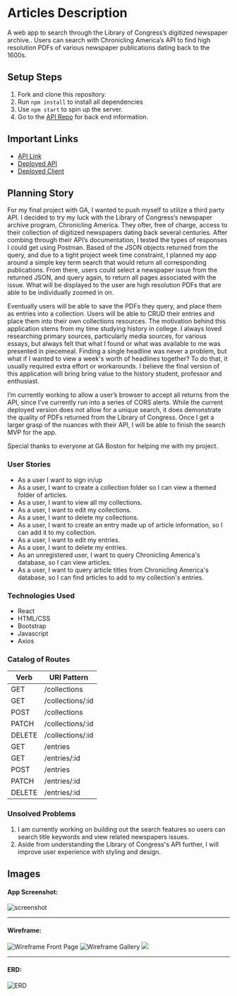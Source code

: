 # Articles Description

A web app to search through the Library of Congress’s digitized newspaper archive.. Users can search with Chronicling America’s API to find high resolution PDFs of various newspaper publications dating back to the 1600s.

## Setup Steps

1. Fork and clone this repository.
2. Run `npm install` to install all dependencies
3. Use `npm start` to spin up the server.
4. Go to the [API Repo](https://github.com/nicksolie/articles-api) for back end information.

## Important Links

- [API Link](https://github.com/nicksolie/articles-api)
- [Deployed API](https://mysterious-springs-88508.herokuapp.com/)
- [Deployed Client](https://nicksolie.github.io/articles-react/#/)

## Planning Story

For my final project with GA, I wanted to push myself to utilize a third party API. I decided to try my luck with the Library of Congress’s newspaper archive program, Chronicling America. They ofter, free of charge, access to their collection of digitized newspapers dating back several centuries. After combing through their API’s documentation, I tested the types of responses I could get using Postman. Based of the JSON objects returned from the query, and due to a tight project week time constraint, I planned my app around a simple key term search that would return all corresponding publications. From there, users could select a newspaper issue from the returned JSON, and query again, to return all pages associated with the issue. What will be displayed to the user are high resolution PDFs that are able to be individually zoomed in on.

Eventually users will be able to save the PDFs they query, and place them as entries into a collection. Users will be able to CRUD their entries and place them into their own collections resources. The motivation behind this application stems from my time studying history in college. I always loved researching primary sources, particularly media sources, for various essays, but always felt that what I found or what was available to me was presented in piecemeal. Finding a single headline was never a problem, but what if I wanted to view a week's worth of headlines together? To do that, it usually required extra effort or workarounds. I believe the final version of this application will bring bring value to the history student, professor and enthusiast. 

I’m currently working to allow a user’s browser to accept all returns from the API, since I’ve currently run into a series of CORS alerts. While the current deployed version does not allow for a unique search, it does demonstrate the quality of PDFs returned from the Library of Congress. Once I get a larger grasp of the nuances with their API, I will be able to finish the search MVP for the app.

Special thanks to everyone at GA Boston for helping me with my project.

### User Stories

- As a user I want to sign in/up
- As a user, I want to create a collection folder so I can view a themed folder of articles.
- As a user, I want to view all my collections.
- As a user, I want to edit my collections.
- As a user, I want to delete my collections.
- As a user, I want to create an entry made up of article information, so I can add it to my collection.
- As a user, I want to edit my entries.
- As a user, I want to delete my entries.
- As an unregistered user, I want to query Chronicling America's database, so I can view articles.
- As a user, I want to query article titles from Chronicling America's database, so I can find articles to add to my collection's entries.
### Technologies Used

- React
- HTML/CSS
- Bootstrap
- Javascript
- Axios

### Catalog of Routes

Verb         |	URI Pattern
------------ | -------------
GET | /collections
GET | /collections/:id
POST | /collections
PATCH | /collections/:id
DELETE | /collections/:id
GET | /entries
GET | /entries/:id
POST | /entries
PATCH | /entries/:id
DELETE | /entries/:id  |

### Unsolved Problems

1. I am currently working on building out the search features so users can search title keywords and view related newspapers issues.
2. Aside from understanding the Library of Congress's API further, I will improve user experience with styling and design.

## Images

#### App Screenshot:
![screenshot](images/articlesScreenshotV1.png "V1 Screenshot")

---

#### Wireframe:
![Wireframe Front Page](images/Page1.jpg)
![Wireframe Gallery](images/Page2wireframes.jpg)
![](images/Page3.jpg)

---

#### ERD:
![ERD](images/erd.jpg)

